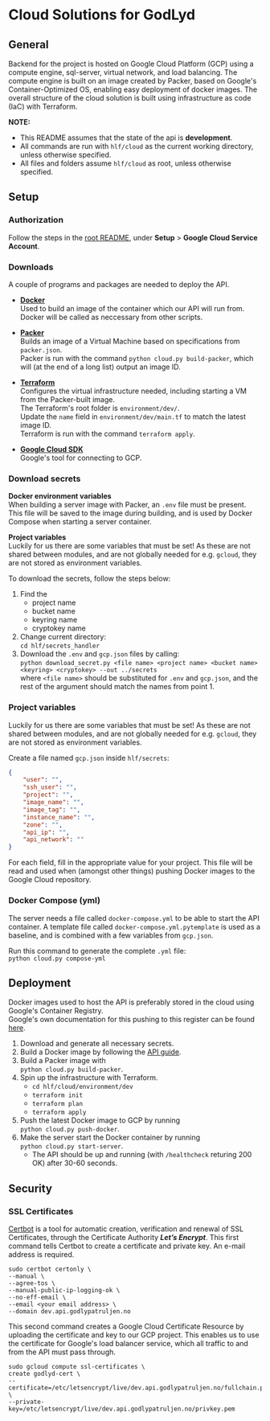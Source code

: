 # Cloud Solutions for GodLyd
## General
Backend for the project is hosted on Google Cloud Platform (GCP) using a compute engine, sql-server, virtual network, and load balancing. 
The compute engine is built on an image created by Packer, based on Google's Container-Optimized OS, enabling easy deployment of docker images. The overall structure of the cloud solution is built using infrastructure as code (IaC) with Terraform.

**NOTE:**  
* This README assumes that the state of the api is **development**.
* All commands are run with `hlf/cloud` as the current working directory, unless otherwise specified.
* All files and folders assume `hlf/cloud` as root, unless otherwise specified.

## Setup
### Authorization
Follow the steps in the [root README](../), under **Setup** &gt; **Google Cloud Service Account**.

### Downloads
A couple of programs and packages are needed to deploy the API.

* **[Docker][docker-ce]**  
  Used to build an image of the container which our API will run from. Docker will be called as neccessary from other scripts.

* **[Packer][packer]**  
  Builds an image of a Virtual Machine based on specifications from `packer.json`.  
  Packer is run with the command `python cloud.py build-packer`, which will (at the end of a long list) output an image ID.

* **[Terraform][terraform]**  
  Configures the virtual infrastructure needed, including starting a VM from the Packer-built image.  
  The Terraform's root folder is `environment/dev/`.  
  Update the `name` field in `environment/dev/main.tf` to match the latest image ID.  
  Terraform is run with the command `terraform apply`.

* **[Google Cloud SDK][gcsdk]**  
  Google's tool for connecting to GCP.

### Download secrets

**Docker environment variables**  
When building a server image with Packer, an `.env` file must be present. This file will be saved to the image during building, and is used by Docker Compose when starting a server container.

**Project variables**  
Luckily for us there are some variables that must be set! As these are not shared between modules, and are not globally needed for e.g. `gcloud`, they are not stored as environment variables.

To download the secrets, follow the steps below:

1. Find the
    - project name
    - bucket name
    - keyring name
    - cryptokey name
1. Change current directory:  
   `cd hlf/secrets_handler`
1. Download the `.env` and `gcp.json` files by calling:  
   `python download_secret.py <file name> <project name> <bucket name> <keyring> <cryptokey> --out ../secrets`  
   where `<file name>` should be substituted for `.env` and `gcp.json`, and the rest of the argument should match the names from point 1.


### Project variables
Luckily for us there are some variables that must be set! As these are not shared between modules, and are not globally needed for e.g. `gcloud`, they are not stored as environment variables.

Create a file named `gcp.json` inside `hlf/secrets`:
```json
{
    "user": "",
    "ssh_user": "",
    "project": "",
    "image_name": "",
    "image_tag": "",
    "instance_name": "",
    "zone": "",
    "api_ip": "",
    "api_network": ""
}
```
For each field, fill in the appropriate value for your project. This file will be read and used when (amongst other things) pushing Docker images to the Google Cloud repository.

### Docker Compose (yml)
The server needs a file called `docker-compose.yml` to be able to start the API container. A template file called `docker-compose.yml.pytemplate` is used as a baseline, and is combined with a few variables from `gcp.json`.

Run this command to generate the complete `.yml` file:  
`python cloud.py compose-yml`

## Deployment

Docker images used to host the API is preferably stored in the cloud using Google's Container Registry.  
Google's own documentation for this pushing to this register can be found [here](https://cloud.google.com/container-registry/docs/pushing-and-pulling).

1. Download and generate all necessary secrets.
1. Build a Docker image by following the [API guide](../api).
1. Build a Packer image with  
   `python cloud.py build-packer`.
1. Spin up the infrastructure with Terraform.
    - `cd hlf/cloud/environment/dev`
    - `terraform init`
    - `terraform plan`
    - `terraform apply`
1. Push the latest Docker image to GCP by running  
   `python cloud.py push-docker`.
1. Make the server start the Docker container by running  
   `python cloud.py start-server`.  
    - The API should be up and running (with `/healthcheck` returing 200 OK) after 30-60 seconds.

## Security
### SSL Certificates
[Certbot][certbot] is a tool for automatic creation, verification and renewal of SSL Certificates, through the Certificate Authority _**Let’s Encrypt**_. This first command tells Certbot to create a certificate and private key. An e-mail address is required.
```
sudo certbot certonly \
--manual \
--agree-tos \
--manual-public-ip-logging-ok \
--no-eff-email \
--email <your email address> \
--domain dev.api.godlypatruljen.no
```

This second command creates a Google Cloud Certificate Resource by uploading the certificate and key to our GCP project. This enables us to use the certificate for Google's load balancer service, which all traffic to and from the API must pass through.
```
sudo gcloud compute ssl-certificates \
create godlyd-cert \
--certificate=/etc/letsencrypt/live/dev.api.godlypatruljen.no/fullchain.pem \
--private-key=/etc/letsencrypt/live/dev.api.godlypatruljen.no/privkey.pem
```

[docker-ce]: https://store.docker.com/search?type=edition&offering=community
[packer]: https://www.packer.io/downloads.html
[terraform]: https://www.terraform.io/downloads.html
[gcsdk]: https://cloud.google.com/sdk/
[certbot]: https://certbot.eff.org/